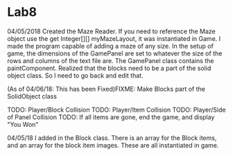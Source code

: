 # Lab8

04/05/2018
  Created the Maze Reader. If you need to reference the Maze object use the get Integer[][] myMazeLayout, it was instantiated in Game.
  I made the program capable of adding a maze of any size. In the setup of game, the dimensions of the GamePanel are set to whatever the size of the rows and columns of the text file are.
  The GamePanel class contains the paintComponent.
  Realized that the blocks need to be a part of the solid object class. So I need to go back and edit that.
  
  (As of 04/06/18: This has been Fixed)FIXME: Make Blocks part of the SolidObject class
  
  TODO: Player/Block Collision
  TODO: Player/Item Collision
  TODO: Player/Side of Panel Collision
  TODO: If all items are gone, end the game, and display "You Won"
  
  04/05/18
  I added in the Block class. There is an array for the Block items, and an array for the block item images. These are all instantiated in game.
  
  
